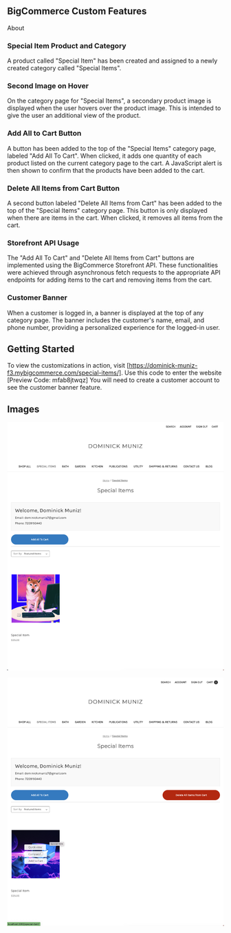 ## BigCommerce Custom Features
About

### Special Item Product and Category

A product called "Special Item" has been created and assigned to a newly created category called "Special Items".

### Second Image on Hover

On the category page for "Special Items", a secondary product image is displayed when the user hovers over the product image. This is intended to give the user an additional view of the product.

### Add All to Cart Button

A button has been added to the top of the "Special Items" category page, labeled "Add All To Cart". When clicked, it adds one quantity of each product listed on the current category page to the cart. A JavaScript alert is then shown to confirm that the products have been added to the cart.

### Delete All Items from Cart Button

A second button labeled "Delete All Items from Cart" has been added to the top of the "Special Items" category page. This button is only displayed when there are items in the cart. When clicked, it removes all items from the cart.

### Storefront API Usage

The "Add All To Cart" and "Delete All Items from Cart" buttons are implemented using the BigCommerce Storefront API. These functionalities were achieved through asynchronous fetch requests to the appropriate API endpoints for adding items to the cart and removing items from the cart.

### Customer Banner

When a customer is logged in, a banner is displayed at the top of any category page. The banner includes the customer's name, email, and phone number, providing a personalized experience for the logged-in user.

## Getting Started

To view the customizations in action, visit [https://dominick-muniz-f3.mybigcommerce.com/special-items/]. Use this code to enter the website [Preview Code: mfab8jtwqz] You will need to create a customer account to see the customer banner feature.


## Images 

![Screenshot of the features - Showing category page when the cart is empty. ](screenshot1.png)


![Screenshot of the feature - Showing category page when the cart is NOT empty, and that hovering on the product shows a second image. ](screenshot2.png)

